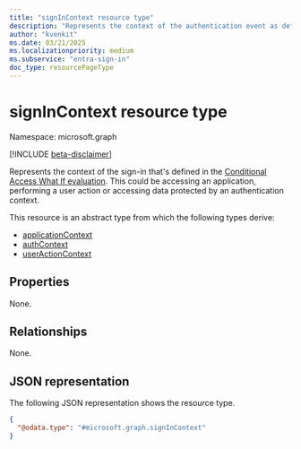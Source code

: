 ```yaml
---
title: "signInContext resource type"
description: "Represents the context of the authentication event as defined in the Conditional Access What If evaluation."
author: "kvenkit"
ms.date: 03/21/2025
ms.localizationpriority: medium
ms.subservice: "entra-sign-in"
doc_type: resourcePageType
---
```


# signInContext resource type

Namespace: microsoft.graph

[!INCLUDE [beta-disclaimer](../../includes/beta-disclaimer.md)]

Represents the context of the sign-in that's defined in the [Conditional Access What If evaluation](../api/conditionalaccessroot-evaluate.md). This could be accessing an application, performing a user action or accessing data protected by an authentication context.

This resource is an abstract type from which the following types derive:
- [applicationContext](../resources/applicationcontext.md)
- [authContext](../resources/authcontext.md)
- [userActionContext](../resources/useractioncontext.md)

## Properties
None.

## Relationships
None.

## JSON representation
The following JSON representation shows the resource type.
<!-- {
  "blockType": "resource",
  "@odata.type": "microsoft.graph.signInContext"
}
-->
``` json
{
  "@odata.type": "#microsoft.graph.signInContext"
}
```

